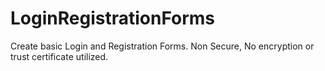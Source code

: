 # LoginRegistrationForms
Create basic Login and Registration Forms. Non Secure, No encryption or trust certificate utilized.
